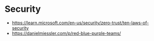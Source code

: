 # Security

- <https://learn.microsoft.com/en-us/security/zero-trust/ten-laws-of-security>
- <https://danielmiessler.com/p/red-blue-purple-teams/>

